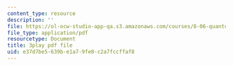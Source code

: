 ```yaml
---
content_type: resource
description: ''
file: https://ol-ocw-studio-app-qa.s3.amazonaws.com/courses/8-06-quantum-physics-iii-spring-2018/e37d7be5639be1a79fe0c2a7fccffaf8_ZzUkt-UQCX8.pdf
file_type: application/pdf
resourcetype: Document
title: 3play pdf file
uid: e37d7be5-639b-e1a7-9fe0-c2a7fccffaf8
---
```

